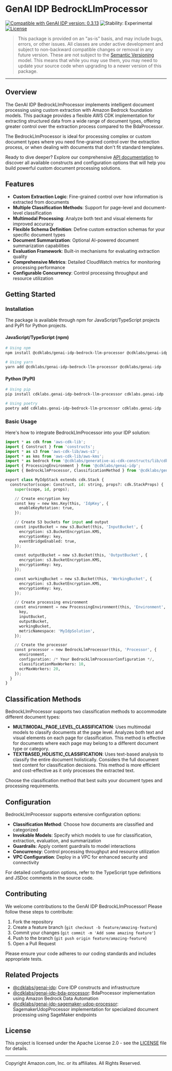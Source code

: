 # GenAI IDP BedrockLlmProcessor

[![Compatible with GenAI IDP version: 0.3.13](https://img.shields.io/badge/Compatible%20with%20GenAI%20IDP-0.3.13-brightgreen)](https://github.com/aws-solutions-library-samples/accelerated-intelligent-document-processing-on-aws/releases/tag/v0.3.13)
![Stability: Experimental](https://img.shields.io/badge/Stability-Experimental-important.svg)
[![License](https://img.shields.io/badge/License-Apache%202.0-blue.svg)](https://opensource.org/licenses/Apache-2.0)

> This package is provided on an "as-is" basis, and may include bugs, errors, or other issues.
> All classes are under active development and subject to non-backward compatible changes or removal in any
> future version. These are not subject to the [Semantic Versioning](https://semver.org/) model.
> This means that while you may use them, you may need to update your source code when upgrading to a newer version of this package.

---


## Overview

The GenAI IDP BedrockLlmProcessor implements intelligent document processing using custom extraction with Amazon Bedrock foundation models. This package provides a flexible AWS CDK implementation for extracting structured data from a wide range of document types, offering greater control over the extraction process compared to the BdaProcessor.

The BedrockLlmProcessor is ideal for processing complex or custom document types where you need fine-grained control over the extraction process, or when dealing with documents that don't fit standard templates.

Ready to dive deeper? Explore our comprehensive [API documentation](./API.md) to discover all available constructs and configuration options that will help you build powerful custom document processing solutions.

## Features

* **Custom Extraction Logic**: Fine-grained control over how information is extracted from documents
* **Multiple Classification Methods**: Support for page-level and document-level classification
* **Multimodal Processing**: Analyze both text and visual elements for improved accuracy
* **Flexible Schema Definition**: Define custom extraction schemas for your specific document types
* **Document Summarization**: Optional AI-powered document summarization capabilities
* **Evaluation Framework**: Built-in mechanisms for evaluating extraction quality
* **Comprehensive Metrics**: Detailed CloudWatch metrics for monitoring processing performance
* **Configurable Concurrency**: Control processing throughput and resource utilization

## Getting Started

### Installation

The package is available through npm for JavaScript/TypeScript projects and PyPI for Python projects.

#### JavaScript/TypeScript (npm)

```bash
# Using npm
npm install @cdklabs/genai-idp-bedrock-llm-processor @cdklabs/genai-idp

# Using yarn
yarn add @cdklabs/genai-idp-bedrock-llm-processor @cdklabs/genai-idp
```

#### Python (PyPI)

```bash
# Using pip
pip install cdklabs.genai-idp-bedrock-llm-processor cdklabs.genai-idp

# Using poetry
poetry add cdklabs.genai-idp-bedrock-llm-processor cdklabs.genai-idp
```

### Basic Usage

Here's how to integrate BedrockLlmProcessor into your IDP solution:

```python
import * as cdk from 'aws-cdk-lib';
import { Construct } from 'constructs';
import * as s3 from 'aws-cdk-lib/aws-s3';
import * as kms from 'aws-cdk-lib/aws-kms';
import * as bedrock from '@cdklabs/generative-ai-cdk-constructs/lib/cdk-lib/bedrock';
import { ProcessingEnvironment } from '@cdklabs/genai-idp';
import { BedrockLlmProcessor, ClassificationMethod } from '@cdklabs/genai-idp-bedrock-llm-processor';

export class MyIdpStack extends cdk.Stack {
  constructor(scope: Construct, id: string, props?: cdk.StackProps) {
    super(scope, id, props);

    // Create encryption key
    const key = new kms.Key(this, 'IdpKey', {
      enableKeyRotation: true,
    });

    // Create S3 buckets for input and output
    const inputBucket = new s3.Bucket(this, 'InputBucket', {
      encryption: s3.BucketEncryption.KMS,
      encryptionKey: key,
      eventBridgeEnabled: true,
    });

    const outputBucket = new s3.Bucket(this, 'OutputBucket', {
      encryption: s3.BucketEncryption.KMS,
      encryptionKey: key,
    });

    const workingBucket = new s3.Bucket(this, 'WorkingBucket', {
      encryption: s3.BucketEncryption.KMS,
      encryptionKey: key,
    });

    // Create processing environment
    const environment = new ProcessingEnvironment(this, 'Environment', {
      key,
      inputBucket,
      outputBucket,
      workingBucket,
      metricNamespace: 'MyIdpSolution',
    });

    // Create the processor
    const processor = new BedrockLlmProcessor(this, 'Processor', {
      environment,
      configuration: /* Your BedrockLlmProcessorConfiguration */,
      classificationMaxWorkers: 10,
      ocrMaxWorkers: 20,
    });
  }
}
```

## Classification Methods

BedrockLlmProcessor supports two classification methods to accommodate different document types:

* **MULTIMODAL_PAGE_LEVEL_CLASSIFICATION**: Uses multimodal models to classify documents at the page level. Analyzes both text and visual elements on each page for classification. This method is effective for documents where each page may belong to a different document type or category.
* **TEXTBASED_HOLISTIC_CLASSIFICATION**: Uses text-based analysis to classify the entire document holistically. Considers the full document text content for classification decisions. This method is more efficient and cost-effective as it only processes the extracted text.

Choose the classification method that best suits your document types and processing requirements.

## Configuration

BedrockLlmProcessor supports extensive configuration options:

* **Classification Method**: Choose how documents are classified and categorized
* **Invokable Models**: Specify which models to use for classification, extraction, evaluation, and summarization
* **Guardrails**: Apply content guardrails to model interactions
* **Concurrency**: Control processing throughput and resource utilization
* **VPC Configuration**: Deploy in a VPC for enhanced security and connectivity

For detailed configuration options, refer to the TypeScript type definitions and JSDoc comments in the source code.

## Contributing

We welcome contributions to the GenAI IDP BedrockLlmProcessor! Please follow these steps to contribute:

1. Fork the repository
2. Create a feature branch (`git checkout -b feature/amazing-feature`)
3. Commit your changes (`git commit -m 'Add some amazing feature'`)
4. Push to the branch (`git push origin feature/amazing-feature`)
5. Open a Pull Request

Please ensure your code adheres to our coding standards and includes appropriate tests.

## Related Projects

* [@cdklabs/genai-idp](../idp): Core IDP constructs and infrastructure
* [@cdklabs/genai-idp-bda-processor](../idp-bda-processor): BdaProcessor implementation using Amazon Bedrock Data Automation
* [@cdklabs/genai-idp-sagemaker-udop-processor](../idp-sagemaker-udop-processor): SagemakerUdopProcessor implementation for specialized document processing using SageMaker endpoints

## License

This project is licensed under the Apache License 2.0 - see the [LICENSE](LICENSE) file for details.

---


Copyright Amazon.com, Inc. or its affiliates. All Rights Reserved.
